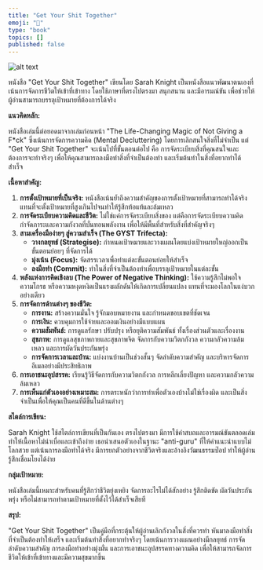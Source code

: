 ```yaml
---
title: "Get Your Shit Together"
emoji: "💬"
type: "book"
topics: []
published: false
---
```


![alt text](/images/get-your-shit-together.png)

หนังสือ "Get Your Shit Together" เขียนโดย Sarah Knight เป็นหนังสือแนวพัฒนาตนเองที่เน้นการจัดการชีวิตให้เข้าที่เข้าทาง โดยใช้ภาษาที่ตรงไปตรงมา สนุกสนาน และมีอารมณ์ขัน เพื่อช่วยให้ผู้อ่านสามารถบรรลุเป้าหมายที่ต้องการได้จริง

**แนวคิดหลัก:**

หนังสือเล่มนี้ต่อยอดมาจากเล่มก่อนหน้า "The Life-Changing Magic of Not Giving a F*ck" ซึ่งเน้นการจัดการความคิด (Mental Decluttering) โดยการเลิกสนใจสิ่งที่ไม่จำเป็น แต่ "Get Your Shit Together" จะเน้นไปที่ขั้นตอนต่อไป คือ การจัดระเบียบสิ่งที่คุณสนใจและต้องการจะทำจริงๆ เพื่อให้คุณสามารถลงมือทำสิ่งที่จำเป็นต้องทำ และเริ่มต้นทำในสิ่งที่อยากทำได้สำเร็จ

**เนื้อหาสำคัญ:**

1.  **การตั้งเป้าหมายที่เป็นจริง:** หนังสือเน้นย้ำถึงความสำคัญของการตั้งเป้าหมายที่สามารถทำได้จริง แทนที่จะตั้งเป้าหมายที่สูงเกินไปจนทำให้รู้สึกท้อแท้และล้มเหลว
2.  **การจัดระเบียบความคิดและชีวิต:** ไม่ใช่แค่การจัดระเบียบสิ่งของ แต่คือการจัดระเบียบความคิด กำจัดภาระและความกังวลที่บั่นทอนพลังงาน เพื่อให้มีพื้นที่สำหรับสิ่งที่สำคัญจริงๆ
3.  **สามเครื่องมือง่ายๆ สู่ความสำเร็จ (The GYST Trifecta):**
    *   **วางกลยุทธ์ (Strategise):** กำหนดเป้าหมายและวางแผนโดยแบ่งเป้าหมายใหญ่ออกเป็นขั้นตอนย่อยๆ ที่จัดการได้
    *   **มุ่งเน้น (Focus):** จัดสรรเวลาเพื่อทำแต่ละขั้นตอนย่อยให้สำเร็จ
    *   **ลงมือทำ (Commit):** ทำในสิ่งที่จำเป็นต้องทำเพื่อบรรลุเป้าหมายในแต่ละขั้น
4.  **พลังแห่งการคิดเชิงลบ (The Power of Negative Thinking):** ใช้ความรู้สึกไม่พอใจ ความโกรธ หรือความหงุดหงิดเป็นแรงผลักดันให้เกิดการเปลี่ยนแปลง แทนที่จะมองโลกในแง่บวกอย่างเดียว
5.  **การจัดการด้านต่างๆ ของชีวิต:**
    *   **การงาน:** สร้างความมั่นใจ รู้จักมอบหมายงาน และกำหนดขอบเขตที่ชัดเจน
    *   **การเงิน:** ควบคุมการใช้จ่ายและออมเงินอย่างมีแบบแผน
    *   **ความสัมพันธ์:** การดูแลรักษา ปรับปรุง หรือยุติความสัมพันธ์ ทั้งเรื่องส่วนตัวและเรื่องงาน
    *   **สุขภาพ:** การดูแลสุขภาพกายและสุขภาพจิต จัดการกับความวิตกกังวล ความกลัวความล้มเหลว และการผัดวันประกันพรุ่ง
    *   **การจัดการเวลาและบ้าน:** แบ่งงานบ้านเป็นช่วงสั้นๆ จัดลำดับความสำคัญ และบริหารจัดการอีเมลอย่างมีประสิทธิภาพ
6.  **การเอาชนะอุปสรรค:** เรียนรู้วิธีจัดการกับความวิตกกังวล การหลีกเลี่ยงปัญหา และความกลัวความล้มเหลว
7.  **การเห็นแก่ตัวเองอย่างเหมาะสม:** การตระหนักว่าการทำเพื่อตัวเองบ้างไม่ใช่เรื่องผิด และเป็นสิ่งจำเป็นเพื่อให้คุณเป็นคนที่ดีขึ้นในด้านต่างๆ

**สไตล์การเขียน:**

Sarah Knight ใช้สไตล์การเขียนที่เป็นกันเอง ตรงไปตรงมา มีการใช้คำสบถและอารมณ์ขันตลอดเล่ม ทำให้เนื้อหาไม่น่าเบื่อและเข้าถึงง่าย เธอนำเสนอตัวเองในฐานะ "anti-guru" ที่ให้คำแนะนำแบบไม่โลกสวย แต่เน้นการลงมือทำได้จริง มีการยกตัวอย่างจากชีวิตจริงและอ้างอิงวัฒนธรรมป๊อป ทำให้ผู้อ่านรู้สึกเชื่อมโยงได้ง่าย

**กลุ่มเป้าหมาย:**

หนังสือเล่มนี้เหมาะสำหรับคนที่รู้สึกว่าชีวิตยุ่งเหยิง จัดการอะไรไม่ได้สักอย่าง รู้สึกติดขัด ผัดวันประกันพรุ่ง หรือไม่สามารถทำตามเป้าหมายที่ตั้งไว้ได้สำเร็จเสียที

**สรุป:**

"Get Your Shit Together" เป็นคู่มือที่กระตุ้นให้ผู้อ่านเลิกกังวลในสิ่งที่ควรทำ หันมาลงมือทำสิ่งที่จำเป็นต้องทำให้เสร็จ และเริ่มต้นทำสิ่งที่อยากทำจริงๆ โดยเน้นการวางแผนอย่างมีกลยุทธ์ การจัดลำดับความสำคัญ การลงมือทำอย่างมุ่งมั่น และการเอาชนะอุปสรรคทางความคิด เพื่อให้สามารถจัดการชีวิตให้เข้าที่เข้าทางและมีความสุขมากขึ้น